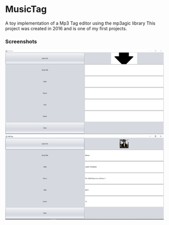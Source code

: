 # MusicTag
A toy implementation of a Mp3 Tag editor using the mp3agic library
This project was created in 2016 and is one of my first projects.

### Screenshots

![Empty File](/screenshots/empty.PNG)
![Open File](/screenshots/music.PNG)

